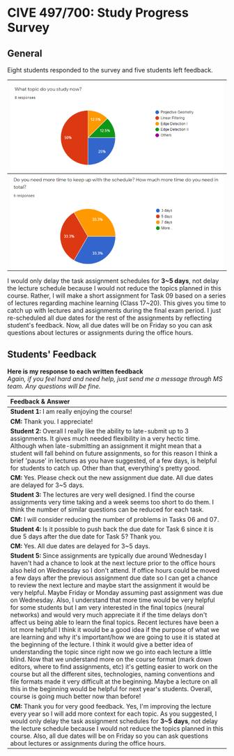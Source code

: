 # CIVE 497/700: Study Progress Survey

## General
Eight students responded to the survey and five students left feedback. 

|![](graph.PNG)|
|:--:|
|![](time.PNG)|

I would only delay the task assignment schedules for **3~5 days**, not  delay the lecture schedule because I would not reduce the topics planned in this course. Rather, I will make a short assignment for Task 09 based on a series of lectures regarding machine learning (Class 17~20). This gives you time to catch up with lectures and assignments during the final exam period. I just re-scheduled all due dates for the rest of the assignments by reflecting student's feedback. Now, all due dates will be on Friday so you can ask questions about lectures or assignments during the office hours.      
 
## Students' Feedback 
**Here is my response to each written feedback**  
*Again, if you feel hard and need help, just send me a message through MS team. Any questions will be fine.*

|Feedback & Answer|
|:---|
|**Student 1:** I am really enjoying the course!|
|**CM:** Thank you. I appreciate!|
|**Student 2:** Overall I really like the ability to late-submit up to 3 assignments. It gives much needed flexibility in a very hectic time. Although when late-submitting an assignment it might mean that a student will fall behind on future assignments, so for this reason I think a brief 'pause' in lectures as you have suggested, of a few days, is helpful for students to catch up. Other than that, everything's pretty good.|
|**CM:** Yes. Please check out the new assignment due date. All due dates are  delayed for 3~5 days.|
|**Student 3:** The lectures are very well designed. I find the course assignments very time taking and a week seems too short to do them. I think the number of similar questions can be reduced for each task.|
|**CM:** I will consider reducing the number of problems in Tasks 06 and 07.|
|**Student 4:** Is it possible to push back the due date for Task 6 since it is due 5 days after the due date for Task 5? Thank you.|
|**CM:** Yes. All due dates are  delayed for 3~5 days.|
|**Student 5:** Since assignments are typically due around Wednesday I haven't had a chance to look at the next lecture prior to the office hours also held on Wednesday so I don't attend. If office hours could be moved a few days after the previous assignment due date so I can get a chance to review the next lecture and maybe start the assignment it would be very helpful. Maybe Friday or Monday assuming past assignment was due on Wednesday. Also, I understand that more time would be very helpful for some students but I am very interested in the final topics (neural networks) and would very much appreciate it if the time delays don't affect us being able to learn the final topics. Recent lectures have been a lot more helpful! I think it would be a good idea if the purpose of what we are learning and why it's important/how we are going to use it is stated at the beginning of the lecture. I think it would give a better idea of understanding the topic since right now we go into each lecture a little blind. Now that we understand more on the course format (mark down editors, where to find assignments, etc) it's getting easier to work on the course but all the different sites, technologies, naming conventions and file formats made it very difficult at the beginning. Maybe a lecture on all this in the beginning would be helpful for next year's students. Overall, course is going much better now than before!|
|**CM:** Thank you for very good feedback. Yes, I'm improving the lecture every year so I will add more context for each topic. As you suggested, I would only delay the task assignment schedules for **3~5 days**, not  delay the lecture schedule because I would not reduce the topics planned in this course. Also, all due dates will be on Friday so you can ask questions about lectures or assignments during the office hours.|